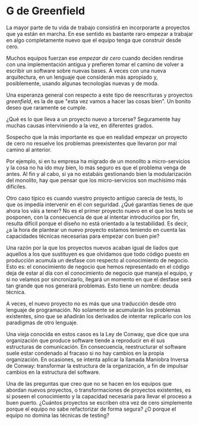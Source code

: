 # G de Greenfield

La mayor parte de tu vida de trabajo consistirá en incorporarte a proyectos que ya están en marcha. En ese sentido es bastante raro empezar a trabajar en algo completamente nuevo que el equipo tenga que construir desde cero.

Muchos equipos fuerzan ese _empezar de cero_ cuando deciden rendirse con una implementación antigua y prefieren tomar el camino de volver a escribir un software sobre nuevas bases. A veces con una nueva arquitectura, en un lenguaje que consideran más apropiado y, posiblemente, usando algunas tecnologías nuevas y de moda.

Una esperanza general con respecto a este tipo de reescrituras y proyectos _greenfield_, es la de que "esta vez vamos a hacer las cosas bien". Un bonito deseo que raramente se cumple.

¿Qué es lo que lleva a un proyecto nuevo a torcerse? Seguramente hay muchas causas interviniendo a la vez, en diferentes grados.

Sospecho que la más importante es que en realidad empezar un proyecto de cero no resuelve los problemas preexistentes que llevaron por mal camino al anterior. 

Por ejemplo, si en tu empresa ha migrado de un monolito a micro-servicios y la cosa no ha ido muy bien, lo más seguro es que el problema venga de antes. Al fin y al cabo, si ya no estabáis gestionando bien la modularización del monolito, hay que pensar que los micro-servicios son muchísimo más difíciles.

Otro caso típico es cuando vuestro proyecto antiguo carecía de tests, lo que os impedía intervenir en él con seguridad. ¿Qué garantías tienes de que ahora los váis a tener? No es el primer proyecto nuevo en el que los tests se posponen, con la consecuencia de que al intentar introducirlos por fin, resulta difícil porque el diseño no está orientado a la testabilidad. Es decir, ¿a la hora de plantear un nuevo proyecto estamos teniendo en cuenta las capacidades técnicas necesarias para empezar con buen pie?

Una razón por la que los proyectos nuevos acaban igual de liados que aquellos a los que sustituyen es que olvidamos que todo código puesto en producción acumula un desfase con respecto al conocimiento de negocio. Esto es: el conocimiento de negocio que hemos representado en el código deja de estar al día con el conocimiento de negocio que maneja el equipo, y si no velamos por sincronizarlo, llegará un momento en que el desfase será tan grande que nos generará problemas. Esto tiene un nombre: deuda técnica.

A veces, el nuevo proyecto no es más que una traducción desde otro lenguaje de programación. No solamente se acumularán los problemas existentes, sino que se añadirán los derivados de intentar replicarlo con los paradigmas de otro lenguaje.

Una vieja conocida en estos casos es la Ley de Conway, que dice que una organización que produce software tiende a reproducir en él sus estructuras de comunicación. En consecuencia, reestructurar el software suele estar condenado al fracaso si no hay cambios en la propia organización. En ocasiones, se intenta aplicar la llamada Maniobra Inversa de Conway: transformar la estructura de la organización, a fin de impulsar cambios en la estructura del software.

Una de las preguntas que creo que no se hacen en los equipos que abordan nuevos proyectos, o transformaciones de proyectos existentes, es si poseen el conocimiento y la capacidad necesaria para llevar el proceso a buen puerto. ¿Cuántos proyectos se escriben otra vez de cero simplemente porque el equipo no sabe refactorizar de forma segura? ¿O porque el equipo no domina las técnicas de testing?
